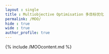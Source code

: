 ```yaml
---
layout : single
title : Multiobjective Optimisation 多目标优化
permalink: /MOO/
hide : true
wide : true
author_profile: true
---
```


{% include /MOOcontent.md %}